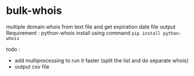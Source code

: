 # bulk-whois
multiple domain whois from text file and get expiration date file output
Requirement : python-whois
install using command `pip install python-whois`

todo :
- add multiprocessing to run it faster (split the list and do separate whois)
- output csv file

